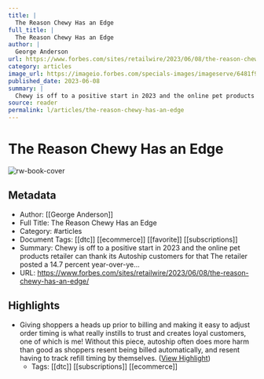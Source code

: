 ```yaml
---
title: |
  The Reason Chewy Has an Edge
full_title: |
  The Reason Chewy Has an Edge
author: |
  George Anderson
url: https://www.forbes.com/sites/retailwire/2023/06/08/the-reason-chewy-has-an-edge/
category: articles
image_url: https://imageio.forbes.com/specials-images/imageserve/6481f977109fd42edbbec538/0x0.jpg?format=jpg&width=1200
published_date: 2023-06-08
summary: |
  Chewy is off to a positive start in 2023 and the online pet products retailer can thank its Autoship customers for that The retailer posted a 14.7 percent year-over-ye...
source: reader
permalink: l/articles/the-reason-chewy-has-an-edge
---
```

# The Reason Chewy Has an Edge

![rw-book-cover](https://imageio.forbes.com/specials-images/imageserve/6481f977109fd42edbbec538/0x0.jpg?format=jpg&width=1200)

## Metadata
- Author: [[George Anderson]]
- Full Title: The Reason Chewy Has an Edge
- Category: #articles
- Document Tags: [[dtc]] [[ecommerce]] [[favorite]] [[subscriptions]] 
- Summary: Chewy is off to a positive start in 2023 and the online pet products retailer can thank its Autoship customers for that The retailer posted a 14.7 percent year-over-ye...
- URL: https://www.forbes.com/sites/retailwire/2023/06/08/the-reason-chewy-has-an-edge/

## Highlights
- Giving shoppers a heads up prior to billing and making it easy to adjust order timing is what really instills to trust and creates loyal customers, one of which is me! Without this piece, autoship often does more harm than good as shoppers resent being billed automatically, and resent having to track refill timing by themselves. ([View Highlight](https://read.readwise.io/read/01h2qbft8k4m0vtanxs6mhrf1y))
    - Tags: [[dtc]] [[subscriptions]] [[ecommerce]] 


